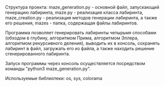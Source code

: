 Структура проекта:
	maze_generation.py - основной файл, запускающий генерацию лабиринта,
	maze.py - реализация класса лабиринта,
	maze_creation.py - реализация методов генерации лабиринта, а также его решения,
	mazes - папка, содержащая файлы лабиринтов.

Программа позволяет генерировать лабиринты четырьмя способами (обходом в глубину, алгоритмом Прима, алгоритмом
Эллера, алгоритмом рекурсивного деления), выводить их в консоль, сохранять лабиринт в файл, загружать его из файла,
а также находить решение сгенерированного лабиринта.

Запуск программы через консоль осуществляется посредством команды "python3 maze_generation.py".

Используемые библиотеки: os, sys, colorama
